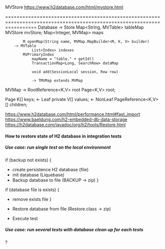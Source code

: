 MVStore  https://www.h2database.com/html/mvstore.html

=======================================================================================================================
Database
    -> Store
            Map<String, MVTable> tableMap
            MVStore mvStore;
                Map<Integer, MVMap<?, ?>> maps

            M openMap(String name, MVMap.MapBuilder<M, K, V> builder)
        -> MVTable
                List<Index> indexes
            MVPrimaryIndex
                mapName = "table." + getId()
                TransactionMap<Long, SearchRow> dataMap

                void add(SessionLocal session, Row row)

                -> TMVMap extends MVMap

MVMap
    -> RootReference<K,V> root
            Page<K,V> root;

Page
        K[] keys;
    <- Leaf
        private V[] values;
    <- NonLeaf
         PageReference<K,V>[] children;


https://www.h2database.com/html/performance.html#fast_import
https://www.baeldung.com/h2-embedded-db-data-storage
https://h2database.com/javadoc/org/h2/tools/Restore.html

#### How to restore state of H2 database in integration tests

##### Use case: run single test on the local environment

if (backup not exists) { 
* create persistence H2 database (file)
* init database (Liquebase)
* Backup database to file (BACKUP -> zip)
}

if (database file is exists) {
* remove exists file
}

* Restore database from file (Restore.class -> zip)
* Execute test

##### Use case: run several tests with database clean up for each tests

?